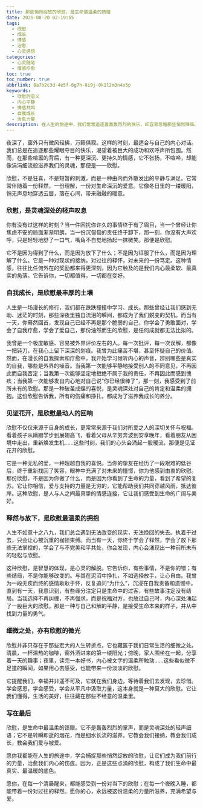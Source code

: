 ```yaml
---
title: 那些悄然绽放的欣慰，是生命最温柔的馈赠
date: 2025-08-20 02:19:55
tags:
  - 欣慰
  - 成长
  - 情感
  - 治愈
  - 心灵感悟
categories:
  - 心灵随笔
  - 情感疗愈
toc: true
toc_number: true
abbrlink: 8a7b2c3d-4e5f-6g7h-8i9j-0k1l2m3n4o5p
keywords:
  - 欣慰的意义
  - 内心平静
  - 情感共鸣
  - 自我成长
  - 治愈力量
description: 在人生的旅途中，我们常常追逐着轰轰烈烈的快乐，却容易忽略那些悄然降临、如微光般温暖的“欣慰”。它不是狂喜，不是喧嚣，而是一种深沉的、由内而外的平静与满足。它藏在每一次的释然中，每一次的成长里，每一次对他人的真诚祝福中。今天，让我们一起走进这份温柔的力量，感受它如何滋养我们的灵魂，成为生命中最珍贵的馈赠。
---
```


夜深了，窗外只有微风轻拂，万籁俱寂。这样的时刻，最适合与自己的内心对话。我们总是在追逐那些耀眼夺目的快乐，渴望着被巨大的成功和欢呼声所包围。然而，在那些喧嚣的背后，有一种更深沉、更持久的情感，它不张扬，不喧哗，却能像涓涓细流般滋养我们的灵魂，那便是——欣慰。

欣慰，不是狂喜，不是短暂的刺激，而是一种由内而外散发出的平静与满足。它常常伴随着一份释然，一份理解，一份对生命深沉的爱意。它像冬日里的一缕暖阳，悄无声息地穿透云层，落在心间，带来融融的暖意。

### 欣慰，是灵魂深处的轻声叹息

你有没有过这样的时刻？当一件困扰你许久的事情终于有了眉目，当一个曾经让你焦虑不安的局面渐渐明朗，当一份沉甸甸的责任终于卸下，那一刻，你没有大声欢呼，只是轻轻地舒了一口气，嘴角不自觉地扬起一抹微笑。那便是欣慰。

它不是因为得到了什么，而是因为放下了什么；不是因为征服了什么，而是因为理解了什么。它是一种对现状的接纳，对过往的释怀，对未来的一份笃定。这种情感，往往比任何外在的奖励都来得更深刻，因为它触及的是我们内心最柔软、最真实的角落。它告诉你，一切都值得，一切都在变好。

### 自我成长，是欣慰最丰厚的土壤

人生是一场漫长的修行，我们都在跌跌撞撞中学习、成长。那些曾经让我们感到无助、迷茫的时刻，那些深夜里独自流泪的瞬间，都成为了我们蜕变的契机。而当有一天，你蓦然回首，发现自己已经不再是那个脆弱的自己，你学会了勇敢面对，学会了自我疗愈，学会了爱自己，那份油然而生的欣慰，是任何成就都无法比拟的。

我曾是一个极度敏感、容易被外界评价左右的人。每一次批评，每一次误解，都像一把钝刀，在我心上留下深深的划痕。我曾为此痛苦不堪，甚至怀疑自己的价值。然而，在漫长的自我探索和疗愈中，我开始学习倾听内心的声音，辨别哪些是真实的自我，哪些是外界的噪音。当我第一次能够平静地接受别人的不同意见，不再因此而自我否定；当我第一次能够坚定地拒绝不属于我的责任，不再因此而感到愧疚；当我第一次能够发自内心地对自己说“你已经很棒了”，那一刻，我感受到了前所未有的欣慰。那是一种破茧成蝶的喜悦，是灵魂深处对自己的肯定和温柔的拥抱。这份欣慰告诉我，所有的伤痛和挣扎，都成为了滋养我成长的养分。

### 见证花开，是欣慰最动人的回响

欣慰不仅仅来源于自身的成长，更常常来源于我们对所爱之人的深切关怀与祝福。看着孩子从蹒跚学步到展翅高飞，看着父母从辛劳奔波到安享晚年，看着朋友从困境中走出，重新焕发生机……这些时刻，我们的心头会涌起一股暖流，那便是见证花开的欣慰。

它是一种无私的爱，一种超越自我的喜悦。当你的挚友在经历了一段艰难的低谷后，终于重新找回了笑容，眼神中充满了对未来的憧憬，你为他感到由衷的欣慰。那份欣慰，不是因为你做了什么，而是因为你看到了生命的力量，看到了希望的复苏。它让你相信，爱与支持的力量是无穷的，它能帮助我们共同穿越风雨，抵达彼岸。这种欣慰，是人与人之间最真挚的情感连接，它让我们感受到生命的广阔与美好。

### 释然与放下，是欣慰最温柔的拥抱

人生不如意十之八九，我们总会遇到无法改变的现实，无法挽回的失去。执着于过去，只会让心被沉重的枷锁束缚。而当有一天，你终于学会了释然，学会了放下那些无法掌控的，学会了与不完美和平共处，你会发现，内心会涌现出一种前所未有的轻松与欣慰。

这种欣慰，是智慧的体现，是心灵的解脱。它告诉你，有些事情，不是你的错；有些结局，不是你能够改变的。与其在泥沼中挣扎，不如选择放手，让心自由。我曾为一段无疾而终的感情耿耿于怀，反复追问“为什么”，沉浸在自我责备和遗憾中。直到有一天，我意识到，有些缘分注定只是生命中的过客，有些故事注定没有结局。当我选择不再纠缠，不再强求，而是祝福对方，也放过自己时，内心深处涌起了一股巨大的欣慰。那是一种与自己和解的平静，是接受生命本来的样子，并从中找到力量的勇气。

### 细微之处，亦有欣慰的微光

欣慰并非只存在于那些宏大的人生转折点，它也藏匿于我们日常生活的细微之处。清晨，一杯温热的咖啡，窗外洒进来的第一缕阳光；傍晚，家人围坐在一起，分享着一天的趣事；夜里，读完一本好书，内心被文字的温柔所触动……这些看似微不足道的瞬间，如果用心去感受，也能带来一份淡淡的欣慰。

它提醒我们，幸福并非遥不可及，它就在我们身边，等待着我们去发现，去珍惜。学会感恩，学会感受，学会从平凡中汲取力量，这本身就是一种莫大的欣慰。它让我们懂得，生活的美好，往往藏在那些不经意的温柔里。

### 写在最后

欣慰，是生命中最温柔的馈赠。它不是轰轰烈烈的掌声，而是灵魂深处的轻声细语；它不是转瞬即逝的烟花，而是细水长流的滋养。它教会我们接纳，教会我们成长，教会我们爱与被爱。

愿你我都能在人生的旅途中，学会捕捉那些悄然绽放的欣慰，让它们成为我们前行的力量，治愈我们内心的伤痕。因为，正是这些点滴的欣慰，构成了我们生命中最真实、最温暖的底色。

愿你，在每一个清晨醒来，都能感受到一份对当下的欣慰；在每一个夜晚入睡，都能带着一份对过往的释然。愿你的心，永远被这份温柔的力量所滋养，充满希望与爱。